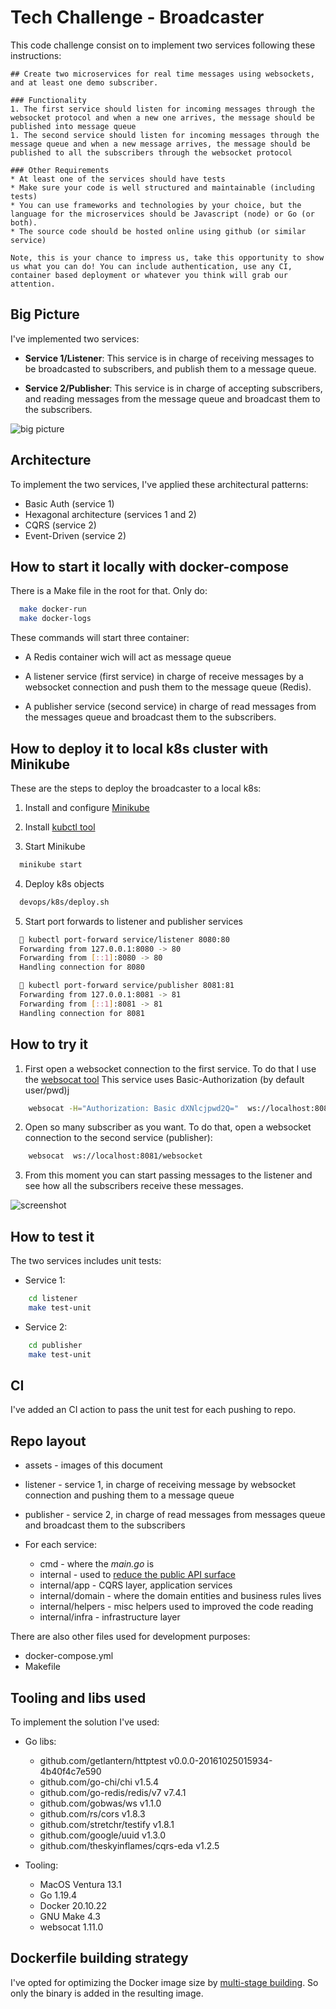 # Tech Challenge - Broadcaster
This code challenge consist on to implement two services following these instructions:
```
## Create two microservices for real time messages using websockets, and at least one demo subscriber.

### Functionality
1. The first service should listen for incoming messages through the websocket protocol and when a new one arrives, the message should be published into message queue
1. The second service should listen for incoming messages through the message queue and when a new message arrives, the message should be published to all the subscribers through the websocket protocol

### Other Requirements
* At least one of the services should have tests
* Make sure your code is well structured and maintainable (including tests)
* You can use frameworks and technologies by your choice, but the language for the microservices should be Javascript (node) or Go (or both).
* The source code should be hosted online using github (or similar service)

Note, this is your chance to impress us, take this opportunity to show us what you can do! You can include authentication, use any CI, container based deployment or whatever you think will grab our attention.
```

## Big Picture

I've implemented two services:

* **Service 1/Listener**: This service is in charge of receiving messages to be broadcasted to subscribers, and publish them to a message queue.

* **Service 2/Publisher**: This service is in charge of accepting subscribers, and reading messages from the message queue and broadcast them to the subscribers.

![big picture](./assets/broadcaster.png)

## Architecture

To implement the two services, I've applied these architectural patterns:

* Basic Auth (service 1)
* Hexagonal architecture (services 1 and 2)
* CQRS (service 2)
* Event-Driven (service 2)

## How to start it locally with docker-compose

There is a Make file in the root for that. Only do:

```sh
  make docker-run
  make docker-logs
```

These commands will start three container:

* A Redis container wich will act as message queue

* A listener service (first service) in charge of receive messages by a websocket connection and push them to the message queue (Redis).

* A publisher service (second service) in charge of read messages from the messages queue and broadcast them to the subscribers.

## How to deploy it to local k8s cluster with Minikube
These are the steps to deploy the broadcaster to a local k8s:

1. Install and configure [Minikube](https://kubernetes.io/docs/tutorials/hello-minikube)

2. Install [kubctl tool](https://kubernetes.io/docs/tasks/tools/)

3. Start Minikube

```sh
  minikube start
```

4. Deploy k8s objects

```sh
  devops/k8s/deploy.sh
````

5. Start port forwards to listener and publisher services

```sh
  ﬌ kubectl port-forward service/listener 8080:80
  Forwarding from 127.0.0.1:8080 -> 80
  Forwarding from [::1]:8080 -> 80
  Handling connection for 8080
```

```sh
  ﬌ kubectl port-forward service/publisher 8081:81
  Forwarding from 127.0.0.1:8081 -> 81
  Forwarding from [::1]:8081 -> 81
  Handling connection for 8081
```

## How to try it

1. First open a websocket connection to the first service. To do that I use the [websocat tool](https://github.com/vi/websocat) This service uses Basic-Authorization (by default user/pwd)j

```sh
    websocat -H="Authorization: Basic dXNlcjpwd2Q="  ws://localhost:8080/websocket
```

2. Open so many subscriber as you want. To do that, open a websocket connection to the second service (publisher):

```sh
    websocat  ws://localhost:8081/websocket
```

3. From this moment you can start passing messages to the listener and see how all the subscribers receive these messages.

![screenshot](./assets/Screenshot.png)

## How to test it

The two services includes unit tests:

* Service 1:

```sh
    cd listener
    make test-unit
```

* Service 2:

```sh
    cd publisher
    make test-unit
```

## CI 

I've added an CI action to pass the unit test for each pushing to repo.

## Repo layout

* assets - images of this document
* listener - service 1, in charge of receiving message by websocket connection and pushing them to a message queue
* publisher - service 2, in charge of read messages from messages queue and broadcast them to the subscribers

* For each service:
    * cmd - where the *main.go* is
    * internal - used to [reduce the public API surface](https://dave.cheney.net/2019/10/06/use-internal-packages-to-reduce-your-public-api-surface)
    * internal/app - CQRS layer, application services
    * internal/domain - where the domain entities and business rules lives
    * internal/helpers - misc helpers used to improved the code reading
    * internal/infra - infrastructure layer

There are also other files used for development purposes:

  * docker-compose.yml 
  * Makefile

## Tooling and libs used

To implement the solution I've used:

* Go libs:
	* github.com/getlantern/httptest v0.0.0-20161025015934-4b40f4c7e590
	* github.com/go-chi/chi v1.5.4
	* github.com/go-redis/redis/v7 v7.4.1
	* github.com/gobwas/ws v1.1.0
	* github.com/rs/cors v1.8.3
	* github.com/stretchr/testify v1.8.1
	* github.com/google/uuid v1.3.0
	* github.com/theskyinflames/cqrs-eda v1.2.5

* Tooling:
  * MacOS Ventura 13.1
  * Go 1.19.4
  * Docker 20.10.22
  * GNU Make 4.3
  * websocat 1.11.0

## Dockerfile building strategy

I've opted for optimizing the Docker image size by [multi-stage building](https://docs.docker.com/build/building/multi-stage/). So only the binary is added in the resulting image.
